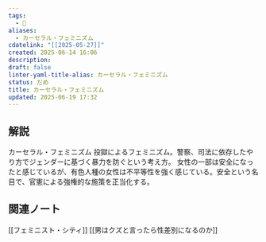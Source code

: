 ```yaml
---
tags:
  - 🔑
aliases:
  - カーセラル・フェミニズム
cdatelink: "[[2025-05-27]]"
created: 2025-06-14 16:06
description: 
draft: false
linter-yaml-title-alias: カーセラル・フェミニズム
status: だめ
title: カーセラル・フェミニズム
updated: 2025-06-19 17:32
---
```


## 解説
カーセラル・フェミニズム
投獄によるフェミニズム。警察、司法に依存したやり方でジェンダーに基づく暴力を防ぐという考え方。
女性の一部は安全になったと感じているが、有色人種の女性は不平等性を強く感じている。安全という名目で、官憲による強権的な施策を正当化する。

## 関連ノート
[[フェミニスト・シティ]]
[[男はクズと言ったら性差別になるのか]]
